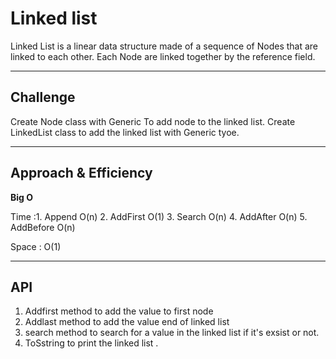 # Linked list

Linked List is a linear data structure made of a sequence of Nodes that are linked to each other. Each Node are linked together by the reference field.

---

## Challenge 
Create Node class  with Generic To add node to the linked list.
Create LinkedList class to add the linked list with Generic tyoe.

---

## Approach & Efficiency
 **Big O**

Time :1. Append O(n)
      2. AddFirst O(1)
      3. Search O(n)
      4. AddAfter O(n)
      5. AddBefore O(n)

Space : O(1)

---

## API 
1. Addfirst method to add the value to first node
2. Addlast method to add the value end of linked list
3. search method to search for a value in the linked list if it's exsist or not.
4. ToSstring to print the linked list .
